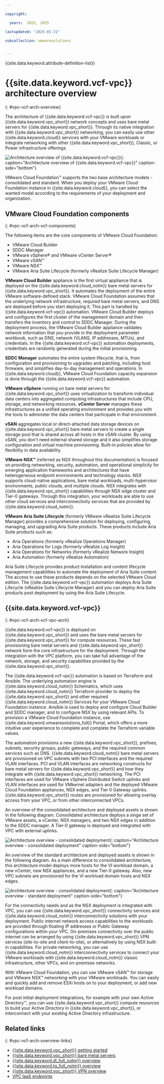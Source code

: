 ```yaml
---

copyright:

  years:  2022, 2025

lastupdated: "2025-01-31"

subcollection: vmwaresolutions


---
```


{{site.data.keyword.attribute-definition-list}}

# {{site.data.keyword.vcf-vpc}} architecture overview
{: #vpc-vcf-arch-overview}

The architecture of {{site.data.keyword.vcf-vpc}} is built upon {{site.data.keyword.vpc_short}} network concepts and uses bare metal servers for {{site.data.keyword.vpc_short}}. Through its native integration with {{site.data.keyword.vpc_short}} networking, you can easily use other {{site.data.keyword.cloud}} services with your VMware workloads or integrate networking with other {{site.data.keyword.vpc_short}}, Classic, or Power infrastructure offerings.

![Architecture overview of {{site.data.keyword.vcf-vpc}}](../../images/vcf-vpc-v2-net-arch.svg "The solution uses Virtual Private Cloud compute, network, storage resources, and VMware NSX for hosting VMware workloads."){: caption="Architecture overview of {{site.data.keyword.vcf-vpc}}" caption-side="bottom"}

VMware Cloud Foundation™ supports the two base architecture models - consolidated and standard. When you deploy your VMware Cloud Foundation instance in {{site.data.keyword.cloud}}, you can select the wanted model according to the requirements of your deployment and organization.



## VMware Cloud Foundation components
{: #vpc-vcf-arch-vcf-components}

The following items are the core components of VMware Cloud Foundation:

- VMware Cloud Builder
- SDDC Manager
- VMware vSphere® and VMware vCenter Server®
- VMware vSAN™
- VMware NSX™
- VMware Aria Suite Lifecycle (formerly vRealize Suite Lifecycle Manager)

**VMware Cloud Builder** appliance is the first virtual appliance that is deployed on the {{site.data.keyword.cloud_notm}} bare metal servers for {{site.data.keyword.vpc_short}}. It automates the deployment of the entire VMware software-defined stack. VMware Cloud Foundation assumes that the underlying network infrastructure, required bare metal servers, and DNS are deployed before you start deploying it. This part is handled by {{site.data.keyword.vcf-vpc}} automation. VMware Cloud Builder deploys and configures the first cluster of the management domain and then transfers the inventory and control to SDDC Manager. During the deployment process, the VMware Cloud Builder appliance validates network information that you provide in the deployment parameter workbook, such as DNS, network (VLANS, IP addresses, MTUs), and credentials. In the {{site.data.keyword.vcf-vpc}} automation deployments, credentials are randomly generated during the initial provisioning.

**SDDC Manager** automates the entire system lifecycle, that is, from configuration and provisioning to upgrades and patching, including host firmware, and simplifies day-to-day management and operations. In {{site.data.keyword.cloud}}, VMware Cloud Foundation capacity expansion is done through the {{site.data.keyword.vcf-vpc}} automation.

**VMware vSphere** running on bare metal servers for {{site.data.keyword.vpc_short}} uses virtualization to transform individual data centers into aggregated computing infrastructures that include CPU, storage, and networking resources. **vCenter Server** manages these infrastructures as a unified operating environment and provides you with the tools to administer the data centers that participate in that environment.

**vSAN** aggregates local or direct-attached data storage devices on {{site.data.keyword.vpc_short}} bare metal servers to create a single storage pool that is shared across all hosts in the vSAN cluster. By using vSAN, you don't need external shared storage and it also simplifies storage configuration and virtual machine provisioning. Built-in policies allow for flexibility in data availability.

**VMware NSX™** (referred as NSX throughout this documentation) is focused on providing networking, security, automation, and operational simplicity for emerging application frameworks and architectures that have heterogeneous endpoint environments and technology stacks. NSX supports cloud-native applications, bare metal workloads, multi-hypervisor environments, public clouds, and multiple clouds. NSX integrates with {{site.data.keyword.vpc_short}} capabilities through NSX edge cluster and Tier-0 gateways. Through this integration, your workloads are able to use other cloud services and interconnectivity services that are provided by {{site.data.keyword.cloud_notm}}.

**VMware Aria Suite Lifecycle** (formerly VMware vRealize Suite Lifecycle Manager) provides a comprehensive solution for deploying, configuring, managing, and upgrading Aria Suite products. These products include Aria Suite products such as: 

- Aria Operations (formerly vRealize Operations Manager)
- Aria Operations for Logs (formerly vRealize Log Insight)
- Aria Operations for Networks (formerly vRealize Network Insight)
- Aria Automation (formerly vRealize Automation)

Aria Suite Lifecycle provides product installation and content lifecycle management capabilities to automate the deployment of Aria Suite content. The access to use these products depends on the selected VMware Cloud edition. The {{site.data.keyword.vcf-vpc}} automation deploys Aria Suite Lifecycle (vRealize Suite Lifecycle Manager) and you can deploy Aria Suite products post deployment by using the Aria Suite Lifecycle.

## {{site.data.keyword.vcf-vpc}}
{: #vpc-vcf-arch-vcf-vpc-arch}

{{site.data.keyword.vcf-vpc}} is deployed on {{site.data.keyword.vpc_short}} and uses the bare metal servers for {{site.data.keyword.vpc_short}} for compute resources. These fast provisioning bare metal servers and {{site.data.keyword.vpc_short}} network form the core infrastructure for the deployment. Through the integration with the VPC platform, you can take full advantage of the network, storage, and security capabilities provided by the {{site.data.keyword.vpc_short}}.

The {{site.data.keyword.vcf-vpc}} automation is based on Terraform and Ansible. The underlying automation engine is {{site.data.keyword.cloud_notm}} Schematics, which uses {{site.data.keyword.cloud_notm}} Terraform provider to deploy the {{site.data.keyword.vpc_short}} and other required {{site.data.keyword.cloud_notm}} Services for your VMware Cloud Foundation instance. Ansible is used to deploy and configure Cloud Builder and SDDC manager, and to configure NSX by using relevant APIs. To provision a VMware Cloud Foundation instance, use {{site.data.keyword.vmwaresolutions_full}} Portal, which offers a more intuitive user experience to complete and complete the Terraform variable values.

The automation provisions a new {{site.data.keyword.vpc_short}}, prefixes, subnets, security groups, public gateways, and the required common services such as DNS. {{site.data.keyword.cloud_notm}} bare metal servers are provisioned on VPC subnets with two PCI interfaces and the required VLAN interfaces. PCI and VLAN interfaces are networking constructs for bare metal servers for {{site.data.keyword.vpc_short}} and how they integrate with {{site.data.keyword.vpc_short}} networking. The PCI interfaces are used for VMware vSphere Distributed Switch uplinks and VLAN interfaces are used for VMkernel adapters and the deployed VMware Cloud Foundation appliances, NSX edges, and Tier 0 Gateway uplinks. {{site.data.keyword.vpc_short}} routes are provisioned for allowing overlay access from your VPC, or from other interconnected VPCs.

An overview of the consolidated architecture and deployed assets is shown in the following diagram. Consolidated architecture deploys a singe set of VMware assets, a vCenter, NSX managers, and two NSX edges in addition to the SDDC manager. A Tier-0 gateway is deployed and integrated with VPC with external uplinks.

![Architecture overview - consolidated deployment](../../images/vcf-vpc-v2-arch-net-cons.svg "The solution uses Virtual Private Cloud compute, network, storage resources, and VMware NSX for hosting VMware workloads."){: caption="Architecture overview - consolidated deployment" caption-side="bottom"}

An overview of the standard architecture and deployed assets is shown in the following diagram. As a main difference to consolidated architecture, this architecture model deploys more hosts for the VI workload domain, a new vCenter, new NSX appliances, and a new Tier-0 gateway. Also, new VPC subnets are provisioned for the VI workload domain hosts and NSX edges.

![Architecture overview - consolidated deployment](../../images/vcf-vpc-v2-arch-net-std.svg "The solution uses Virtual Private Cloud compute, network, storage resources, and VMware NSX for hosting VMware workloads."){: caption="Architecture overview - standard deployment" caption-side="bottom"}

For the connectivity needs and as the NSX deployment is integrated with VPC, you can use {{site.data.keyword.vpc_short}} connectivity services and {{site.data.keyword.cloud_notm}} interconnectivity solutions with your deployment. Public internet network access capabilities to the workloads are provided through floating IP addresses or Public Gateway configurations within your VPC. On-premises connectivity over the public internet can be arranged by using {{site.data.keyword.vpc_short}} VPN services (site-to-site and client-to-site), or alternatively by using NSX built-in capabilities. For private networking, you can use {{site.data.keyword.cloud_notm}} interconnectivity services to connect your VMware workloads with {{site.data.keyword.cloud_notm}} classic infrastructure, other VPCs, and on-premises networks.

With VMware Cloud Foundation, you can use VMware vSAN™ for storage and VMware NSX™ networking with your VMware workloads. You can easily and quickly add and remove ESXi hosts on to your deployment, or add new workload domains.

For post initial deployment integrations, for example with your own Active Directory™, you can use {{site.data.keyword.vpc_short}} compute resources to build your Active Directory in {{site.data.keyword.vpc_short}}, or interconnect with your existing Active Directory infrastructure.

## Related links
{: #vpc-vcf-arch-overview-links}

* [{{site.data.keyword.vpc_short}} getting started](/docs/vpc?topic=vpc-getting-started)
* [{{site.data.keyword.vpc_short}} bare metal servers](/docs/vpc?topic=vpc-planning-for-bare-metal-servers)
* [{{site.data.keyword.dl_full_notm}} overview](/docs/dl?topic=dl-get-started-with-ibm-cloud-dl)
* [{{site.data.keyword.tg_full_notm}} overview](/docs/transit-gateway?topic=transit-gateway-getting-started)
* [{{site.data.keyword.vpc_short}} VPN overview](/docs/vpc?topic=vpc-vpn-overview)
* [VPC IaaS endpoints](/docs/vpc?topic=vpc-service-endpoints-for-vpc#infrastructure-as-a-service-iaas-endpoints)

